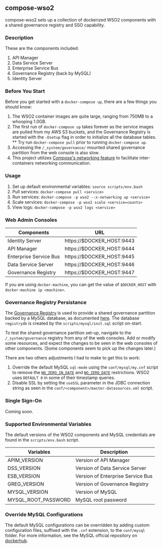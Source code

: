 ## compose-wso2

compose-wso2 sets up a collection of dockerized WSO2 components with a shared governance registry and SSO capability.

### Description

These are the components included:

1. API Manager
2. Data Service Server
3. Enterprise Service Bus
4. Governance Registry (back by MySQL)
5. Identity Server

### Before You Start

Before you get started with a `docker-compose up`, there are a few things you should know:

1. The WSO2 container images are quite large, ranging from 750MB to a whooping 1.0GB.
2. The first run of `docker-compose up` takes forever as the service images are pulled from my AWS S3 buckets, and the Governance Registry is started with the `-Dsetup` flag in order to initialize all the database tables. 
** Try run `docker-compose pull` prior to running `docker-compose up`.
3. Accessing the `/_system/governance/` mounted shared governance partition from the web console is also slow.
4. This project utilizes [Compose's networking feature](https://docs.docker.com/compose/networking/) to facilitate inter-containers networking communication.

### Usage

1. Set up default environmental variables: `source scripts/env.bash`
2. Pull services: `docker-compose pull <service>`
3. Run services: `docker-compose -p wso2 --x-networking up <service>`
4. Scale services: `docker-compose -p wso2 scale <service=counts>`
5. View logs: `docker-compose -p wso2 logs <service>`

### Web Admin Consoles

Components             | URL
---------------------- | -----------------------------
Identity Server        | https://$DOCKER_HOST:9443
API Manager            | https://$DOCKER_HOST:9444
Enterprise Service Bus | https://$DOCKER_HOST:9445
Data Service Server    | https://$DOCKER_HOST:9446
Governance Registry    | https://$DOCKER_HOST:9447

If you are using `docker-machine`, you can get the value of `$DOCKER_HOST` with `docker-machine ip <machine>`.

### Governance Registry Persistance

The [Governance Registry](http://wso2.com/products/governance-registry/) is used to provide a shared governance partition backed by a MySQL database, as documented [here](https://docs.wso2.com/display/ESB490/Governance+Partition+in+a+Remote+Registry). The database `registrydb` is created by the `scripts/mysql/init.sql` script on-start. 

To test the shared governance partition set-up, navigate to the `/_system/governance` registry from any of the web consoles. Add or modify some resources, and expect the changes to be seen in the web consoles of other components. (Some components seem to pick up the changes later.)

There are two others adjustments I had to make to get this to work:

1. Override the default MySQL `sql-mode` using the `conf/mysql/my.cnf` script to remove the [`NO_ZERO_IN_DATE`](http://dev.mysql.com/doc/refman/5.7/en/sql-mode.html#sqlmode_no_zero_in_date) and [`NO_ZERO_DATE`](http://dev.mysql.com/doc/refman/5.7/en/sql-mode.html#sqlmode_no_zero_date) restrictions. WSO2 uses `DEFAULT 0` in some of their timestamp queries.
2. Disable SSL by setting the `useSSL` parameter in the JDBC connection string as seen in the `conf/<component>/master-datasources.xml` script.

### Single Sign-On

Coming soon.

### Supported Environmental Variables

The default versions of the WSO2 components and MySQL credentials are found in the `scripts/env.bash` script.

Variables           | Description
------------------- | --------------------------------
APIM_VERSION        | Version of API Manager
DSS_VERSION         | Version of Data Service Server
ESB_VERSION         | Version of Enterprise Service Bus
GREG_VERSION        | Version of Governance Registry
MYSQL_VERSION       | Version of MySQL
MYSQL_ROOT_PASSWORD | MySQL root password

### Override MySQL Configurations

The default MySQL configurations can be overridden by adding custom configuration files, suffixed with the `.cnf` extension, to the `conf/mysql` folder. For more information, see the MySQL official repository on [dockerhub](https://hub.docker.com/_/mysql/).
